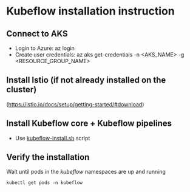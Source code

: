# Kubeflow installation instruction

## Connect to AKS

* Login to Azure: az login
* Create user credentials:  az aks get-credentials -n <AKS_NAME> -g <RESOURCE_GROUP_NAME>

## Install Istio (if not already installed on the cluster)

(https://istio.io/docs/setup/getting-started/#download)


## Install Kubeflow core + Kubeflow pipelines

* Use [kubeflow-install.sh](../setup/kfp/kubeflow-install.sh) script

## Verify the installation

Wait until pods in the *kubeflow* namespaces are up and running
```
kubectl get pods -n kubeflow
```

